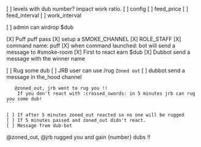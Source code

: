 [ ] levels with dub number? impact work ratio.
[ ] config
[ ] feed_price
[ ] feed_interval
[ ] work_interval

[ ] admin can airdrop $dub

[X] Puff puff pass
[X] setup a SMOKE_CHANNEL
[X] ROLE_STAFF
[X] command name: puff
[X] when command launched: bot will send a message to #smoke-room
[X] First to react earn $dub
[X] Dubbot send a message with the winner name

[ ] Rug some dub
[ ] JRB user can use /rug `Zoned out`
[ ] dubbot send a message in the_hood channel

````
   @zoned_out, jrb went to rug you !!
    If you don't react with :crossed_swords: in 5 minutes jrb can rug you some dub!
```

[ ] If after 5 minutes zoned_out reacted so no one will be rugged
[ ] If 5 minutes passed and zoned_out didn't react. 
[ ] Message from dub-bot

````
   @zoned_out, @jrb rugged you and gain {number} dubs !!
```